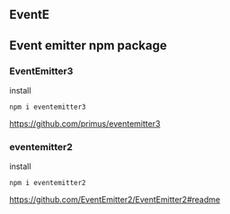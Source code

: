
## EventE


## Event emitter npm package 
### EventEmitter3
install
```
npm i eventemitter3
```
https://github.com/primus/eventemitter3

### eventemitter2
install
```
npm i eventemitter2
```
https://github.com/EventEmitter2/EventEmitter2#readme
